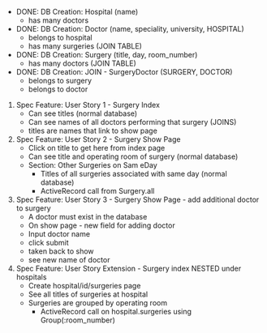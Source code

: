 - DONE: DB Creation: Hospital (name)
    - has many doctors
- DONE: DB Creation: Doctor (name, speciality, university, HOSPITAL)
    - belongs to hospital
    - has many surgeries (JOIN TABLE)
- DONE: DB Creation: Surgery (title, day, room_number)
    - has many doctors (JOIN TABLE)
- DONE: DB Creation: JOIN - SurgeryDoctor (SURGERY, DOCTOR)
    - belongs to surgery
    - belongs to doctor

    
1. Spec Feature: User Story 1 - Surgery Index
    - Can see titles (normal database)
    - Can see names of all doctors performing that surgery (JOINS)
    - titles are names that link to show page
1. Spec Feature: User Story 2 - Surgery Show Page
    - Click on title to get here from index page
    - Can see title and operating room of surgery (normal database)
    - Section: Other Surgeries on Sam eDay
      - Titles of all surgeries associated with same day (normal database)
      - ActiveRecord call from Surgery.all
1. Spec Feature: User Story 3 - Surgery Show Page - add additional doctor to surgery
    - A doctor must exist in the database
    - On show page - new field for adding doctor
    - Input doctor name
    - click submit
    - taken back to show
    - see new name of doctor
1. Spec Feature: User Story Extension - Surgery index NESTED under hospitals
    <!-- - Create hospital index page -->
    <!-- - Create unique hospital show page -->
    - Create hospital/id/surgeries page
    - See all titles of surgeries at hospital
    - Surgeries are grouped by operating room
      - ActiveRecord call on hospital.surgeries using Group(:room_number)
